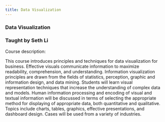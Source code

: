 ```yaml
---
title: Data Visualization
---
```


### Data Visualization
### Taught by Seth Li

Course description:

This course introduces principles and techniques for data visualization 
for business. Effective visuals communicate information to maximize readability,
comprehension, and understanding. Information visualization principles are drawn
from the fields of statistics, perception, graphic and information design, and
data mining. Students will learn visual representation techniques that increase
the understanding of complex data and models. Human information processing and
encoding of visual and textual information will be discussed in terms of selecting
the appropriate method for displaying of appropriate data, both quantitative and
qualitative. Topics include charts, tables, graphics, effective presentations, and
dashboard design. Cases will be used from a variety of industries.